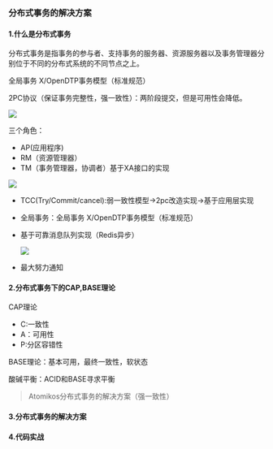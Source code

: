 ### 分布式事务的解决方案

#### 1.什么是分布式事务

分布式事务是指事务的参与者、支持事务的服务器、资源服务器以及事务管理器分别位于不同的分布式系统的不同节点之上。

全局事务 X/OpenDTP事务模型（标准规范）

2PC协议（保证事务完整性，强一致性）：两阶段提交，但是可用性会降低。

![](/home/lixing/文档/image/选区_242.png)

三个角色：

- AP(应用程序)
- RM（资源管理器）
- TM（事务管理器，协调者）基于XA接口的实现

![](/home/lixing/文档/image/选区_241.png)

- TCC(Try/Commit/cancel):弱一致性模型->2pc改造实现->基于应用层实现

- 全局事务：全局事务 X/OpenDTP事务模型（标准规范）

- 基于可靠消息队列实现（Redis异步）

  ![](/home/lixing/文档/image/选区_243.png)

- 最大努力通知



#### 2.分布式事务下的CAP,BASE理论

CAP理论

- C:一致性
- A：可用性
- P:分区容错性

BASE理论：基本可用，最终一致性，软状态

酸碱平衡：ACID和BASE寻求平衡

> Atomikos分布式事务的解决方案（强一致性）

#### 3.分布式事务的解决方案

#### 4.代码实战